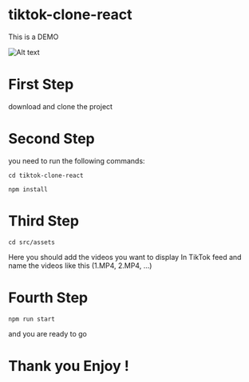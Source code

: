 # tiktok-clone-react

This is a DEMO

![Alt text](./DEMO.pn?raw=true 'YOUTUBE-CLONE-REACT')

# First Step

download and clone the project

# Second Step

you need to run the following commands:

    cd tiktok-clone-react

    npm install


# Third Step

    cd src/assets

Here you should add the videos you want to display
In TikTok feed and name the videos like this (1.MP4, 2.MP4, ...)

# Fourth Step

    npm run start

and you are ready to go

# Thank you Enjoy !
